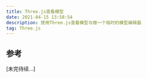 ```yaml
---
title: Three.js查看模型
date: 2021-04-15 13:58:54
description: 使用Three.js查看模型与做一个临时的模型编辑器
tag: Three.js
---
```








## 参考



[未完待续...]